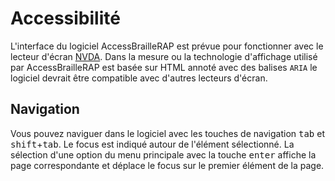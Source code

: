 # Accessibilité

L'interface du logiciel AccessBrailleRAP est prévue pour fonctionner avec le lecteur d'écran [NVDA](https://www.nvaccess.org/download/). Dans la mesure ou la technologie d'affichage utilisé par AccessBrailleRAP est basée sur HTML annoté avec des balises `ARIA` le logiciel devrait être compatible avec d'autres lecteurs d'écran.

## Navigation
Vous pouvez naviguer dans le logiciel avec les touches de navigation <kbd>tab</kbd> et <kbd>shift</kbd>+<kbd>tab</kbd>. Le focus est indiqué autour de l'élément sélectionné.
La sélection d'une option du menu principale avec la touche <kbd>enter</kbd> affiche la page correspondante et déplace le focus sur le premier élément de la page.

